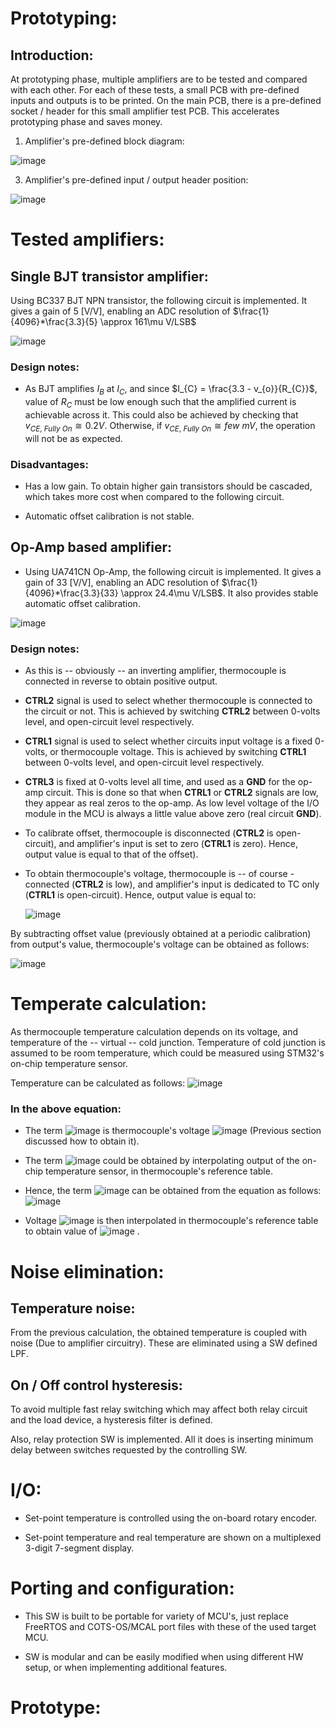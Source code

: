 # Prototyping:

## Introduction:

At prototyping phase, multiple amplifiers are to be tested and compared
with each other. For each of these tests, a small PCB with pre-defined
inputs and outputs is to be printed. On the main PCB, there is a
pre-defined socket / header for this small amplifier test PCB. This
accelerates prototyping phase and saves money.

1.  Amplifier's pre-defined block diagram:
 
   ![image](https://github.com/AliEmad2002/Temperature-control/assets/99054912/95e95426-62af-4128-9db6-a1842bb5dd44)


3.  Amplifier's pre-defined input / output header position:

![image](https://github.com/AliEmad2002/Temperature-control/assets/99054912/0eabcd61-d681-4fa6-add0-235504eaeda4)


# Tested amplifiers:

##  Single BJT transistor amplifier:

Using BC337 BJT NPN transistor, the following circuit is implemented. It
gives a gain of 5 \[V/V\], enabling an ADC resolution of
$\frac{1}{4096}*\frac{3.3}{5} \approx 161\mu V/LSB$

![image](https://github.com/AliEmad2002/Temperature-control/assets/99054912/c9e80349-e4bf-482d-a522-7b8057c19882)


### Design notes:

-   As BJT amplifies $I_{B}$ at $I_{C}$, and since
    $I_{C} = \frac{3.3 - v_{o}}{R_{C}}$, value of $R_{C}$ must be low
    enough such that the amplified current is achievable across it. This
    could also be achieved by checking that
    $v_{CE,\ Fully\ On} \cong 0.2V$. Otherwise, if
    $v_{CE,\ Fully\ On} \cong few\ mV$, the operation will not be as
    expected.

### Disadvantages:

-   Has a low gain. To obtain higher gain transistors should be
    cascaded, which takes more cost when compared to the following
    circuit.

-   Automatic offset calibration is not stable.

## Op-Amp based amplifier:

-   Using UA741CN Op-Amp, the following circuit is implemented. It gives
    a gain of 33 \[V/V\], enabling an ADC resolution of
    $\frac{1}{4096}*\frac{3.3}{33} \approx 24.4\mu V/LSB$. It also
    provides stable automatic offset calibration.

![image](https://github.com/AliEmad2002/Temperature-control/assets/99054912/7e8926f5-78db-4b62-bcbf-2a3ff68d7047)


### Design notes:

-   As this is -- obviously -- an inverting amplifier, thermocouple is
    connected in reverse to obtain positive output.

-   **CTRL2** signal is used to select whether thermocouple is connected
    to the circuit or not. This is achieved by switching **CTRL2**
    between 0-volts level, and open-circuit level respectively.

-   **CTRL1** signal is used to select whether circuits input voltage is
    a fixed 0-volts, or thermocouple voltage. This is achieved by
    switching **CTRL1** between 0-volts level, and open-circuit level
    respectively.

-   **CTRL3** is fixed at 0-volts level all time, and used as a **GND**
    for the op-amp circuit. This is done so that when **CTRL1** or
    **CTRL2** signals are low, they appear as real zeros to the op-amp.
    As low level voltage of the I/O module in the MCU is always a little
    value above zero (real circuit **GND**).

-   To calibrate offset, thermocouple is disconnected (**CTRL2** is
    open-circuit), and amplifier's input is set to zero (**CTRL1** is
    zero). Hence, output value is equal to that of the offset).

-   To obtain thermocouple's voltage, thermocouple is -- of course -
    connected (**CTRL2** is low), and amplifier's input is dedicated to
    TC only (**CTRL1** is open-circuit). Hence, output value is equal
    to:

    ![image](https://github.com/AliEmad2002/Temperature-control/assets/99054912/5a5d7dec-b789-4011-b81c-bc7fd8c2eb34)

 By subtracting offset value (previously obtained at a periodic
 calibration) from output's value, thermocouple's voltage can be
 obtained as follows:
 
 ![image](https://github.com/AliEmad2002/Temperature-control/assets/99054912/8116687f-bcb0-440d-9efe-1180ad474d54)


# Temperate calculation:

As thermocouple temperature calculation depends on its voltage, and
temperature of the -- virtual -- cold junction. Temperature of cold
junction is assumed to be room temperature, which could be measured
using STM32's on-chip temperature sensor.

Temperature can be calculated as follows:
![image](https://github.com/AliEmad2002/Temperature-control/assets/99054912/fbe1d865-a0d8-4501-9de6-a61312b0ef69)

### In the above equation:
-   The term ![image](https://github.com/AliEmad2002/Temperature-control/assets/99054912/161006cf-5436-459a-af28-b2df7b0c0822)
 is
    thermocouple's voltage ![image](https://github.com/AliEmad2002/Temperature-control/assets/99054912/98d090fb-3098-4509-9f8b-17cd467ff7ae)
 (Previous section
    discussed how to obtain it).

-   The term ![image](https://github.com/AliEmad2002/Temperature-control/assets/99054912/fb8a0fff-e5ae-4892-8ddd-256bf0fe3618)
could be obtained by interpolating output of the on-chip temperature
    sensor, in thermocouple's reference table.

-   Hence, the term ![image](https://github.com/AliEmad2002/Temperature-control/assets/99054912/90473bc6-2727-43f4-952e-d264048aa52e)
 can be obtained from
    the equation as follows:
    ![image](https://github.com/AliEmad2002/Temperature-control/assets/99054912/5adbce2b-f01c-4b96-ae38-c8867901ec4d)


-   Voltage ![image](https://github.com/AliEmad2002/Temperature-control/assets/99054912/5524a1a0-d8ce-4411-b735-7b9675c14b82)
 is then interpolated in
    thermocouple's reference table to obtain value of ![image](https://github.com/AliEmad2002/Temperature-control/assets/99054912/40c81605-2ee4-4bcd-af6f-93cfb6206087)
.

# Noise elimination:

## Temperature noise:

From the previous calculation, the obtained temperature is coupled with
noise (Due to amplifier circuitry). These are eliminated using a SW
defined LPF.

## On / Off control hysteresis:

To avoid multiple fast relay switching which may affect both relay
circuit and the load device, a hysteresis filter is defined.

Also, relay protection SW is implemented. All it does is inserting
minimum delay between switches requested by the controlling SW.

# I/O:

-   Set-point temperature is controlled using the on-board rotary
    encoder.

-   Set-point temperature and real temperature are shown on a
    multiplexed 3-digit 7-segment display.

# Porting and configuration:

-   This SW is built to be portable for variety of MCU's, just replace
    FreeRTOS and COTS-OS/MCAL port files with these of the used target
    MCU.

-   SW is modular and can be easily modified when using different HW
    setup, or when implementing additional features.

# Prototype:
